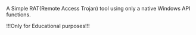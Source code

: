 A Simple RAT(Remote Access Trojan) tool using only a native Windows API functions.

!!!Only for Educational purposes!!!
